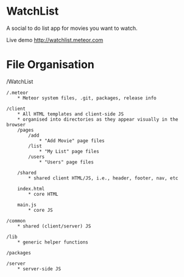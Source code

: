 WatchList
=========

A social to do list app for movies you want to watch.

Live demo http://watchlist.meteor.com


File Organisation
==================================================

/WatchList

    /.meteor
        * Meteor system files, .git, packages, release info

    /client
        * All HTML templates and client-side JS
        * organised into directories as they appear visually in the browser
        /pages
            /add
                * "Add Movie" page files
            /list
                * "My List" page files
            /users
                * "Users" page files

        /shared
            * shared client HTML/JS, i.e., header, footer, nav, etc

        index.html
            * core HTML

        main.js
            * core JS

    /common
        * shared (client/server) JS

    /lib
        * generic helper functions

    /packages

    /server
        * server-side JS